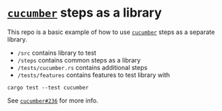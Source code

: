 [`cucumber`] steps as a library
=========================

This repo is a basic example of how to use [`cucumber`] steps as a separate library.

- `/src` contains library to test
- `/steps` contains common steps as a library
- `/tests/cucumber.rs` contains additional steps
- `/tests/features` contains features to test library with

```commandline
cargo test --test cucumber
```

See [`cucumber#236`] for more info.




[`cucumber`]: https://docs.rs/cucumber
[`cucumber#236`]: https://github.com/cucumber-rs/cucumber/discussions/236
